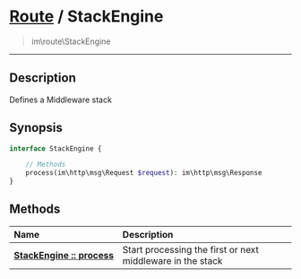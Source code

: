 # [Route](route.md) / StackEngine
 > im\route\StackEngine
____

## Description
Defines a Middleware stack

## Synopsis
```php
interface StackEngine {

    // Methods
    process(im\http\msg\Request $request): im\http\msg\Response
}
```

## Methods
| Name | Description |
| :--- | :---------- |
| [__StackEngine&nbsp;::&nbsp;process__](route-StackEngine-process.md) | Start processing the first or next middleware in the stack |

